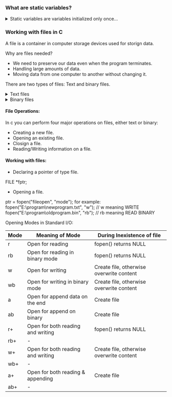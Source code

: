 ### What are static variables?
<details>
<summary> Static variables are variables initialized only once... </summary>
- The compiler persists with the variable until the end of the program. Static variables can be defined inside or outside the function. They are local to the block. The default value of static variables is zero and are alive until the execution of the program.

```C
static data_type var_name = var_value;
```

example:

```C
#include <stdio.h>
int fun()
{
	static int count = 0;
	count++;
	return count;
}

int main()
{
	printf("%d ", fun());
	printf("%d ", fun());
	return (0);
}
```

- A static variable remains in memory while the program is running whilst a normal variable gets cleared when the function call is over.
- Static variables are allocated memory in data segment, not in the stack segment.
- Static variables (like global variables) are initialized as 0 if not initialized explicitly.
- In C, static variables can only be initialized using constant literals.
- Static global variables and functions are also possible in C/C++. The purpose of these is to limit the scope of a variable or function to a file.
- Static variables should not be declared inside structures.
</details>

### Working with files in C

A file is a container in computer storage devices used for storign data.

Why are files needed?
- We need to preserve our data even when the program terminates.
- Handling large amounts of data.
- Moving data from one computer to another without changing it.

There are two types of files: Text and binary files.

<details>
<summary> Text files </summary>
Text files are the normal .txt files. They are easy to create in any simple text editor such as Notepad. When opening them , we can see all the content as plain text. This can easily be edited and deleted.
</details>

<details>
<summary> Binary files </summary>
Binary files are mostly the .bin files in the computer. Instead of storing the data in plain text, they store it in binary form (0s and 1s). They can hold a higher amount of data which is more secured, however though, harder to read.
</details>

#### File Operations:
In c you can perform four major operations on files, either text or binary:
- Creating a new file.
- Opening an existing file.
- Closign a file.
- Reading/Writing information on a file.

#### Working with files:

- Declaring a pointer of type file.

FILE *fptr;

- Opening a file.

ptr = fopen("fileopen", "mode");
for example:
fopen("E:\\program\\newprogram.txt", "w"); // w meaning WRITE
fopen("E:\\program\\oldprogram.bin", "rb"); // rb meaning READ BINARY

Opening Modes in Standard I/O:

| Mode		| Meaning of Mode					| During Inexistence of file				|
|-----------|-----------------------------------|-------------------------------------------|
| r			| Open for reading					| fopen() returns NULL						|
| rb		| Open for reading in binary mode	| fopen() returns NULL						|
| w			| Open for writing					| Create file, otherwise overwrite content	|
| wb		| Open for writing in binary mode	| Create file, otherwise overwrite content	|
| a			| Open for append data on the end	| Create file								|
| ab		| Open for append on binary			| Create file								|
| r+		| Open for both reading and writing	| fopen() returns NULL						|
| rb+		| -||- in binary mode				| fopen() returns NULL						|
| w+		| Open for both reading and writing	| Create file, otherwise overwrite content	|
| wb+		| -||- in binary mode				| Create file, otherwise overwrite content	|
| a+		| Open for both reading & appending | Create file								|
| ab+		| -||- in binary mode				| Create file								|

